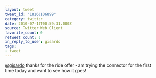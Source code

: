 ```yaml
---
layout: tweet
tweet_id: "18160106899"
category: twitter
date: 2010-07-10T00:59:31.000Z
source: Twitter Web Client
favorite_count: 0
retweet_count: 0
in_reply_to_user: gisardo
tags:
- tweet
---
```


[@gisardo](https://twitter.com/@gisardo) thanks for the ride offer - am trying the connector for the first time today and want to see how it goes!
